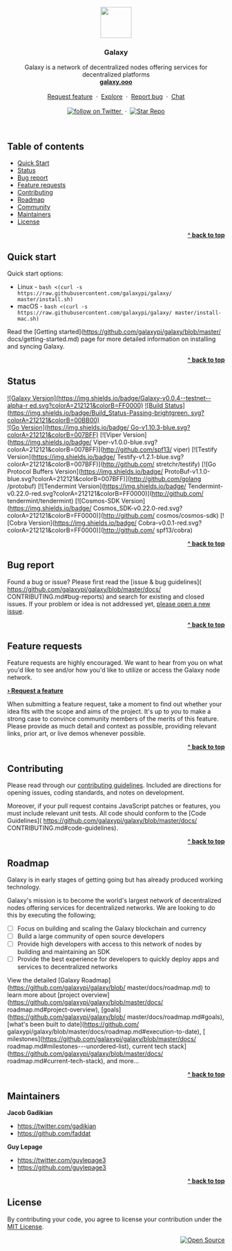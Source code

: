 <p align="center">
  <a href="http://galaxy.ooo">
    <img src="https://media.githubusercontent.com/media/galaxypi/galaxy-design/master/social/social-galaxy-logo%402x.png" width=72 height=72>
  </a>
  <h3 align="center">Galaxy</h3>
  <p align="center">
    Galaxy is a network of decentralized nodes offering services for
    decentralized platforms
    <br/>
    <a href="http://galaxy.ooo"><strong>galaxy.ooo</strong></a>
    <br/>
    <br/>
    <a href="https://github.com/galaxypi/galaxy/issues/new?template=feature_request.md">Request feature</a>
    &nbsp;&middot;&nbsp;
    <a href="https://github.com/galaxypi/">Explore</a>
    &nbsp;&middot;&nbsp;
    <a href="https://github.com/galaxypi/galaxy/issues/new?template=issues.md">
    Report bug</a>
    &nbsp;&middot;&nbsp;
    <a href="https://discord.gg/36K9nan">Chat</a>
    <br/>
    <br/>
    <a href="https://twitter.com/intent/follow?screen_name=galaxypilab">
      <img src="https://img.shields.io/twitter/url/https/twitter.com/galaxypilab.svg?style=social&label=Follow%20%40galaxypilab&logo=twitter" alt="follow on Twitter">
    </a>
    &nbsp;&middot;&nbsp;
    <a href="https://github.com/galaxypi/galaxy/stargazers">
      <img src="https://img.shields.io/github/stars/galaxypi/galaxy.svg?style=social&label=Star&maxAge=2592000" alt="Star Repo">
    </a>
  </p>
</p>

<br/>

## Table of contents

- [Quick Start](#quick-start)
- [Status](#status)
- [Bug report](#bug-report)
- [Feature requests](#feature-requests)
- [Contributing](#contributing)
- [Roadmap](#roadmap)
- [Community](#community)
- [Maintainers](#maintainers)
- [License](#license)

<div align="right">
    <b><a href="#galaxy">^ back to top</a></b>
</div>


## Quick start

Quick start options:

- Linux - `bash <(curl -s https://raw.githubusercontent.com/galaxypi/galaxy/
           master/install.sh)`
- macOS - `bash <(curl -s https://raw.githubusercontent.com/galaxypi/galaxy/
           master/install-mac.sh)`

Read the [Getting started](https://github.com/galaxypi/galaxy/blob/master/
docs/getting-started.md) page for more detailed information on installing and
syncing Galaxy.

<div align="right">
    <b><a href="#galaxy">^ back to top</a></b>
</div>


## Status

[![Galaxy Version](https://img.shields.io/badge/Galaxy-v0.0.4--testnet--alpha-r
ed.svg?colorA=212121&colorB=FF0000)](http://github.com/galaxypi/galaxy)
[![Build Status](https://img.shields.io/badge/Build_Status-Passing-brightgreen.
svg?colorA=212121&colorB=00BB00)](http://github.com/galaxypi/galaxy)
<br/>
[![Go Version](https://img.shields.io/badge/
Go-v1.10.3-blue.svg?colorA=212121&colorB=007BFF)](http://golang.org/)
[![Viper Version](https://img.shields.io/badge/
Viper-v1.0.0-blue.svg?colorA=212121&colorB=007BFF)](http://github.com/spf13/
viper)
[![Testify Version](https://img.shields.io/badge/
Testify-v1.2.1-blue.svg?colorA=212121&colorB=007BFF)](http://github.com/
stretchr/testify)
[![Go Protocol Buffers Version](https://img.shields.io/badge/
ProtoBuf-v1.1.0-blue.svg?colorA=212121&colorB=007BFF)](http://github.com/golang
/protobuf)
[![Tendermint Version](https://img.shields.io/badge/
Tendermint-v0.22.0-red.svg?colorA=212121&colorB=FF0000)](http://github.com/
tendermint/tendermint)
[![Cosmos-SDK Version](https://img.shields.io/badge/
Cosmos_SDK-v0.22.0-red.svg?colorA=212121&colorB=FF0000)](http://github.com/
cosmos/cosmos-sdk)
[![Cobra Version](https://img.shields.io/badge/
Cobra-v0.0.1-red.svg?colorA=212121&colorB=FF0000)](http://github.com/
spf13/cobra)

<div align="right">
    <b><a href="#galaxy">^ back to top</a></b>
</div>


## Bug report

Found a bug or issue? Please first read the [issue & bug guidelines](
https://github.com/galaxypi/galaxy/blob/master/docs/
CONTRIBUTING.md#bug-reports)
and search for existing and closed issues. If your problem or idea is not
addressed yet, [please open a new issue](
https://github.com/galaxypi/galaxy/issues/new?template=issues.md).

<div align="right">
    <b><a href="#galaxy">^ back to top</a></b>
</div>


## Feature requests

Feature requests are highly encouraged. We want to hear from you on what
you'd like to see and/or how you'd like to utilize or access the Galaxy node
network.

<b><a href="
https://github.com/galaxypi/galaxy/issues/new?template=feature_request.md">›
Request a feature</a></b>

When submitting a feature request, take a moment to find out whether your idea
fits with the scope and aims of the project. It's up to *you* to make a strong
case to convince community members of the merits of this feature. Please
provide as much detail and context as possible, providing relevant links, prior
art, or live demos whenever possible.

<div align="right">
    <b><a href="#galaxy">^ back to top</a></b>
</div>


## Contributing

Please read through our [contributing guidelines](
https://github.com/galaxypi/galaxy/blob/master/docs/CONTRIBUTING.md). Included
are directions for opening issues, coding standards, and notes on development.

Moreover, if your pull request contains JavaScript patches or features, you
must include relevant unit tests. All code should conform to the [Code
Guidelines](
https://github.com/galaxypi/galaxy/blob/master/docs/
CONTRIBUTING.md#code-guidelines).

<div align="right">
    <b><a href="#galaxy">^ back to top</a></b>
</div>


## Roadmap

Galaxy is in early stages of getting going but has already produced working
technology.

Galaxy's mission is to become the world's largest network of decentralized
nodes offering services for decentralized networks. We are looking to do this
by executing the following;

- [ ] Focus on building and scaling the Galaxy blockchain and currency
- [ ] Build a large community of open source developers
- [ ] Provide high developers with access to this network of nodes by building
      and maintaining an SDK
- [ ] Provide the best experience for developers to quickly deploy apps and
      services to decentralized networks

View the detailed [Galaxy Roadmap](https://github.com/galaxypi/galaxy/blob/
master/docs/roadmap.md) to learn more about [project
overview](https://github.com/galaxypi/galaxy/blob/master/docs/
roadmap.md#project-overview), [goals](https://github.com/galaxypi/galaxy/blob/
master/docs/roadmap.md#goals), [what's been built to date](https://github.com/
galaxypi/galaxy/blob/master/docs/roadmap.md#execution-to-date), [
milestones](https://github.com/galaxypi/galaxy/blob/master/docs/
roadmap.md#milestones---unordered-list), current tech
stack](https://github.com/galaxypi/galaxy/blob/master/docs/
roadmap.md#current-tech-stack), and more...

<div align="right">
    <b><a href="#galaxy">^ back to top</a></b>
</div>


## Maintainers

**Jacob Gadikian**

- <https://twitter.com/gadikian>
- <https://github.com/faddat>

**Guy Lepage**

- <https://twitter.com/guylepage3>
- <https://github.com/guylepage3>

<div align="right">
    <b><a href="#galaxy">^ back to top</a></b>
</div>


## License

By contributing your code, you agree to license your contribution under the [
MIT License](LICENSE.md).

<div align="right">
  <a href="https://opensource.guide/
  how-to-contribute/#why-contribute-to-open-source">
    <img src="https://badges.frapsoft.com/os/
    v3/open-source.png?v=103)](https://github.com/ellerbrock/
    open-source-badges/" alt="Open Source">
  </a>
</div>
